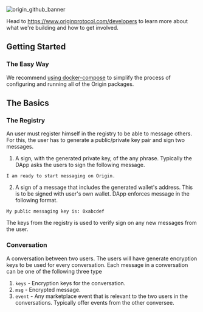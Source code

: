 ![origin_github_banner](https://user-images.githubusercontent.com/673455/37314301-f8db9a90-2618-11e8-8fee-b44f38febf38.png)

Head to https://www.originprotocol.com/developers to learn more about what we're building and how to get involved.

## Getting Started

### The Easy Way

We recommend [using docker-compose](https://github.com/OriginProtocol/origin/blob/master/DEVELOPMENT.md#using-docker-compose) to simplify the process of configuring and running all of the Origin packages.

## The Basics

### The Registry

An user must register himself in the registry to be able to message others. 
For this, the user has to generate a public/private key pair and sign two messages.

1. A sign, with the generated private key, of the any phrase. Typically the DApp asks the users to sign the following message.

  ```I am ready to start messaging on Origin.```

2. A sign of a message that includes the generated wallet's address. This is to be signed with user's own wallet. DApp enforces message in the following format.

  ```My public messaging key is: 0xabcdef```

The keys from the registry is used to verify sign on any new messages from the user. 

### Conversation

A conversation between two users. The users will have generate encryption keys to be used for every conversation. Each message in a conversation can be one of the following three type

1. `keys` - Encryption keys for the conversation.
2. `msg` - Encrypted message.
3. `event` - Any marketplace event that is relevant to the two users in the conversations. Typically offer events from the other conversee.
